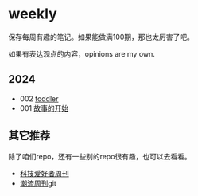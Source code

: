# weekly

保存每周有趣的笔记。如果能做满100期，那也太厉害了吧。

如果有表达观点的内容，opinions are my own.

## 2024
- 002 [toddler](docs/issue-2.md)
- 001 [故事的开始](docs/issue-1.md)


## 其它推荐
除了咱们repo，还有一些别的repo很有趣，也可以去看看。
- [科技爱好者周刊](https://github.com/ruanyf/weekly/tree/master)
- [潮流周刊](https://weekly.tw93.fun/)git 
